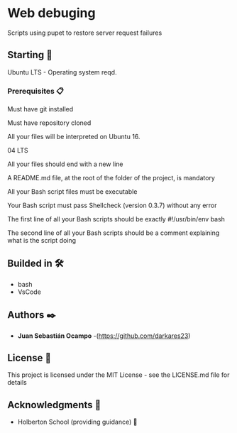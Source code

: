 # Web debuging
Scripts using pupet to restore server request failures

## Starting 🚀

Ubuntu LTS - Operating system reqd.


### Prerequisites 📋

Must have git installed

Must have repository cloned

All your files will be interpreted on Ubuntu 16.

04 LTS

All your files should end with a new line

A README.md file, at the root of the folder of 
the project, is mandatory

All your Bash script files must be executable

Your Bash script must pass Shellcheck (version 0.3.7) without any error

The first line of all your Bash scripts should be exactly #!/usr/bin/env bash

The second line of all your Bash scripts should be a comment explaining what is the script doing


## Builded in 🛠️

* bash
* VsCode

## Authors ✒️


* **Juan Sebastián Ocampo** -(https://github.com/darkares23)

## License 📄

This project is licensed under the MIT License - see the LICENSE.md file for details

## Acknowledgments 🎁

* Holberton School (providing guidance) 📢